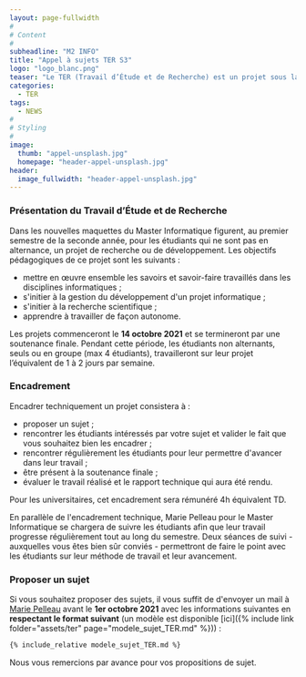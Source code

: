 ```yaml
---
layout: page-fullwidth
#
# Content
#
subheadline: "M2 INFO"
title: "Appel à sujets TER S3"
logo: "logo_blanc.png"
teaser: "Le TER (Travail d’Étude et de Recherche) est un projet sous la direction d’un encadrant universitaire ou industriel qui s’effectue par groupe de 2 à 4 étudiants (ingénierie) ou seul (recherche). Il s’étend sur environ 8 semaines (1 à 2 jours par semaine)."
categories:
  - TER
tags:
  - NEWS
#
# Styling
#
image:
  thumb: "appel-unsplash.jpg"
  homepage: "header-appel-unsplash.jpg"
header:
  image_fullwidth: "header-appel-unsplash.jpg"
---
```


### Présentation du Travail d’Étude et de Recherche ###

Dans les nouvelles maquettes du Master Informatique figurent, au premier semestre de la seconde année, pour les étudiants qui ne sont pas en alternance, un projet de recherche ou de développement. Les objectifs pédagogiques de ce projet sont les suivants :

- mettre en œuvre ensemble les savoirs et savoir-faire travaillés dans les disciplines informatiques ;
- s'initier à la gestion du développement d'un projet informatique ;
- s'initier à la recherche scientifique ;
- apprendre à travailler de façon autonome.

Les projets commenceront le **14 octobre 2021** et se termineront par une soutenance finale. Pendant cette période, les étudiants non alternants, seuls ou en groupe (max 4 étudiants), travailleront sur leur projet l’équivalent de 1 à 2 jours par semaine.

### Encadrement ###

Encadrer techniquement un projet consistera à :

- proposer un sujet ;
- rencontrer les étudiants intéressés par votre sujet et valider le fait que vous souhaitez bien les encadrer ;
- rencontrer régulièrement les étudiants pour leur permettre d'avancer dans leur travail ;
- être présent à la soutenance finale ;
- évaluer le travail réalisé et le rapport technique qui aura été rendu.

Pour les universitaires, cet encadrement sera rémunéré 4h équivalent TD.

En parallèle de l'encadrement technique, Marie Pelleau pour le Master Informatique se chargera de suivre les étudiants afin que leur travail progresse régulièrement tout au long du semestre.
Deux séances de suivi - auxquelles vous êtes bien sûr conviés - permettront de faire le point avec les étudiants sur leur méthode de travail et leur avancement.

### Proposer un sujet ###

Si vous souhaitez proposer des sujets, il vous suffit de d'envoyer un mail à [Marie Pelleau](mailto:marie.pellea@univ-cotedazur.fr) avant le **1er octobre 2021** avec les informations suivantes en **respectant le format suivant** (un modèle est disponible [ici]({% include link folder="assets/ter" page="modele_sujet_TER.md" %})) :

```markdown
{% include_relative modele_sujet_TER.md %}
```

Nous vous remercions par avance pour vos propositions de sujet.

